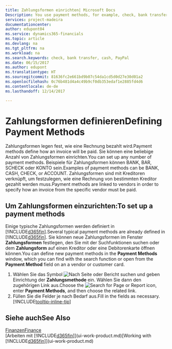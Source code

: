 ```yaml
---
title: Zahlungsformen einrichten| Microsoft Docs
Description: You use payment methods, for example, check, bank transfer, cash, or PayPal, to define how an invoice will be paid.
services: project-madeira
documentationcenter: 
author: edupont04
ms.service: dynamics365-financials
ms.topic: article
ms.devlang: na
ms.tgt_pltfrm: na
ms.workload: na
ms.search.keywords: check, bank transfer, cash, PayPal
ms.date: 06/15/2017
ms.author: edupont
ms.translationtype: HT
ms.sourcegitcommit: 81636fc2e661bd9b07c54da1cd5d0d27e30d01a2
ms.openlocfilehash: 0c76b481d4a4c49b9cf0db353edaf1e2885fd4d6
ms.contentlocale: de-de
ms.lasthandoff: 12/14/2017

---
```

# <a name="defining-payment-methods"></a><span data-ttu-id="0a8f3-102">Zahlungsformen definieren</span><span class="sxs-lookup"><span data-stu-id="0a8f3-102">Defining Payment Methods</span></span>
<span data-ttu-id="0a8f3-103">Zahlungsformen legen fest, wie eine Rechnung bezahlt wird.</span><span class="sxs-lookup"><span data-stu-id="0a8f3-103">Payment methods define how an invoice will be paid.</span></span> <span data-ttu-id="0a8f3-104">Sie können eine beliebige Anzahl von Zahlungsformen einrichten.</span><span class="sxs-lookup"><span data-stu-id="0a8f3-104">You can set up any number of payment methods.</span></span> <span data-ttu-id="0a8f3-105">Beispiele für Zahlungsformen können BANK, BAR, SCHECK oder KONTO sein.</span><span class="sxs-lookup"><span data-stu-id="0a8f3-105">Examples of payment methods can be BANK, CASH, CHECK, or ACCOUNT.</span></span>
<span data-ttu-id="0a8f3-106">Zahlungsformen sind mit Kreditoren verknüpft, um festzulegen, wie eine Rechnung von bestimmten Kreditor gezahlt werden muss.</span><span class="sxs-lookup"><span data-stu-id="0a8f3-106">Payment methods are linked to vendors in order to specify how an invoice from the specific vendor must be paid.</span></span>

## <a name="to-set-up-a-payment-methods"></a><span data-ttu-id="0a8f3-107">Um Zahlungsformen einzurichten:</span><span class="sxs-lookup"><span data-stu-id="0a8f3-107">To set up a payment methods</span></span>
<span data-ttu-id="0a8f3-108">Einige typische Zahlungsformen werden definiert in [!INCLUDE[d365fin](includes/d365fin_md.md)].</span><span class="sxs-lookup"><span data-stu-id="0a8f3-108">Several typical payment methods are already defined in [!INCLUDE[d365fin](includes/d365fin_md.md)].</span></span> <span data-ttu-id="0a8f3-109">Sie können neue Zahlungsformen im Fenster **Zahlungsformen** festlegen, den Sie mit der Suchfunktionen suchen oder dem **Zahlungsform** auf einen Kreditor oder eine Debitorenkarte öffnen können.</span><span class="sxs-lookup"><span data-stu-id="0a8f3-109">You can define new payment methods in the **Payment Methods** window, which you can find with the search function or open from the **Payment Method** field on an a vendor or customer card.</span></span>
1. <span data-ttu-id="0a8f3-110">Wählen Sie das Symbol ![Nach Seite oder Bericht suchen](media/ui-search/search_small.png "Nach Seite oder Bericht suchen") und geben Einrichtung der **Zahlungsmethode** ein. Wählen Sie dann den zugehörigen Link aus.</span><span class="sxs-lookup"><span data-stu-id="0a8f3-110">Choose the ![Search for Page or Report](media/ui-search/search_small.png "Search for Page or Report icon") icon, enter **Payment Methods**, and then choose the related link.</span></span>
2. <span data-ttu-id="0a8f3-111">Füllen Sie die Felder je nach Bedarf aus.</span><span class="sxs-lookup"><span data-stu-id="0a8f3-111">Fill in the fields as necessary.</span></span> [!INCLUDE[tooltip-inline-tip](includes/tooltip-inline-tip_md.md)]

## <a name="see-also"></a><span data-ttu-id="0a8f3-112">Siehe auch</span><span class="sxs-lookup"><span data-stu-id="0a8f3-112">See Also</span></span>
[<span data-ttu-id="0a8f3-113">Finanzen</span><span class="sxs-lookup"><span data-stu-id="0a8f3-113">Finance</span></span>](finance.md)  
<span data-ttu-id="0a8f3-114">[Arbeiten mit [!INCLUDE[d365fin](includes/d365fin_md.md)]](ui-work-product.md)</span><span class="sxs-lookup"><span data-stu-id="0a8f3-114">[Working with [!INCLUDE[d365fin](includes/d365fin_md.md)]](ui-work-product.md)</span></span>  

